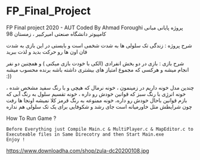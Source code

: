 # FP_Final_Project
FP Final project 2020 - AUT
Coded By Ahmad Foroughi
پروژه پایانی مبانی کامپیوتر دانشگاه صنعتی امیرکبیر ، زمستان 98

شرح پروژه : زندگی تک سلولی ها به شدت شخمی است و بایستی در این بازی به شدت فان اون ها رو حرکت بدید و لذت ببرید

شرح بازی : بازی در دو بخش انفرادی (الکی با خودت بازی میکنی ) و همچنین دو نفر انجام میشه و هرکسی که مجموع امتیاز های بیشتری داشته باشه برنده محسوب میشه :))

چندین مدل خونه داریم در زمینمون ، خونه نرمال که هیچی و با رنگ سفید مشخص شده ، خونه انرژِی با رنگ سبز که قوانین خودش رو داره ، خونه تقسیم سلول به رنگ آبی که بازم قوانین باحال خودش رو داره، خونه ممنوعه به رنگ قرمز کلا نمیشه اونجا ها رفت چون شرایطش مثل خاورمیانه است جای رشد و شکوفایی برای یک تک سلولی هم نداره 


How To Run Game ?

    Before Everything just Compile Main.c & MultiPlayer.c & MapEditor.c to Executeable files in Same Direcotry and then Start Main.exe
    Enjoy !

https://www.downloadha.com/shop/zula-dc20200108.jpg
